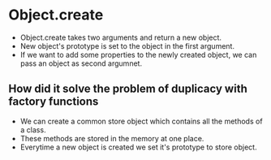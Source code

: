 # Object.create

- Object.create takes two arguments and return a new object.
- New object's prototype is set to the object in the first argument.
- If we want to add some properties to the newly created object, we can pass an object as second argumnet.


 ## How did it solve the problem of duplicacy with factory functions

 - We can create a common store object which contains all the methods of a class.
 - These methods are stored in the memory at one place.
 - Everytime a new object is created we set it's prototype to store object.
